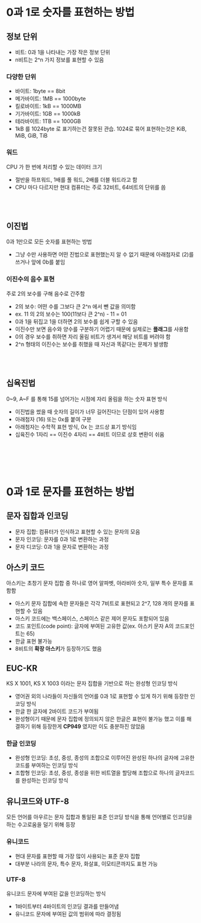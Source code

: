 # 0과 1로 숫자를 표현하는 방법

## 정보 단위

- 비트: 0과 1을 나타내는 가장 작은 정보 단위
- n비트는 2^n 가지 정보를 표현할 수 있음

### 다양한 단위

- 바이트: 1byte == 8bit
- 메가바이트: 1MB == 1000byte
- 킬로바이트: 1kB == 1000MB
- 기가바이트: 1GB == 1000kB
- 테라바이트: 1TB == 1000GB
- 1kB 를 1024byte 로 표기하는건 잘못된 관습. 1024로 묶어 표현하는것은 KiB, MiB, GiB, TiB

### 워드

CPU 가 한 번에 처리할 수 있는 데이터 크기

- 절반을 하프워드, 1배를 풀 워드, 2배를 더블 워드라고 함
- CPU 마다 다르지만 현대 컴퓨터는 주로 32비트, 64비트의 단위를 씀

<br/><br/>

## 이진법

0과 1만으로 모든 숫자를 표현하는 방법

- 그냥 수만 사용하면 어떤 진법으로 표현했는지 알 수 없기 때문에 아래첨자로 (2)를 쓰거나 앞에 0b를 붙임

### 이진수의 음수 표현

주로 2의 보수를 구해 음수로 간주함

- 2의 보수: 어떤 수를 그보다 큰 2^n 에서 뺀 값을 의미함
- ex. 11 의 2의 보수는 100(11보다 큰 2^n) - 11 = 01
- 0과 1을 뒤집고 1을 더하면 2의 보수를 쉽게 구할 수 있음
- 이진수만 보면 음수와 양수를 구분하기 어렵기 때문에 실제로는 **플래그**를 사용함
- 0의 경우 보수를 취하면 자리 올림 비트가 생겨서 해당 비트를 버려야 함
- 2^n 형태의 이진수는 보수를 취했을 때 자신과 똑같다는 문제가 발생함

<br/><br/>

## 십육진법

0~9, A~F 를 통해 15를 넘어가는 시점에 자리 올림을 하는 숫자 표현 방식

- 이진법을 썼을 때 숫자의 길이가 너무 길어진다는 단점이 있어 사용함
- 아래첨자 (16) 또는 0x를 붙여 구분
- 아래첨자는 수학적 표현 방식, 0x 는 코드상 표기 방식임
- 십육진수 1자리 == 이진수 4자리 == 4비트 이므로 상호 변환이 쉬움

<br/><br/><br/><br/>

# 0과 1로 문자를 표현하는 방법

## 문자 집합과 인코딩

- 문자 집합: 컴퓨터가 인식하고 표현할 수 있는 문자의 모음
- 문자 인코딩: 문자를 0과 1로 변환하는 과정
- 문자 디코딩: 0과 1을 문자로 변환하는 과정

## 아스키 코드

아스키는 초창기 문자 집합 중 하나로 영어 알파벳, 아라비아 숫자, 일부 특수 문자를 포함함

- 아스키 문자 집합에 속한 문자들은 각각 7비트로 표현되고 2^7, 128 개의 문자를 표현할 수 있음
- 아스키 코드에는 백스페이스, 스페이스 같은 제어 문자도 포함되어 있음
- 코드 포인트(code point): 글자에 부여된 고유한 값(ex. 아스키 문자 A의 코드포인트는 65)
- 한글 표현 불가능
- 8비트의 **확장 아스키**가 등장하기도 했음

## EUC-KR

KS X 1001, KS X 1003 이라는 문자 집합을 기반으로 하는 완성형 인코딩 방식

- 영어권 외의 나라들이 자신들의 언어를 0과 1로 표현할 수 있게 하기 위해 등장한 인코딩 방식
- 한글 한 글자에 2바이트 코드가 부여됨
- 완성형이기 때문에 문자 집합에 정의되지 않은 한글은 표현이 불가능 했고 이를 해결하기 위해 등장한게 **CP949** 였지만 이도 충분하진 않았음

### 한글 인코딩

- 완성형 인코딩: 초성, 중성, 종성의 조합으로 이루어진 완성된 하나의 글자에 고유한 코드를 부여하는 인코딩 방식
- 조합형 인코딩: 초성, 중성, 종성을 위한 비트열을 할당해 조합으로 하나의 글자코드를 완성하는 인코딩 방식

## 유니코드와 UTF-8

모든 언어를 아우르는 문자 집합과 통일된 표준 인코딩 방식을 통해 언어별로 인코딩을하는 수고로움을 덜기 위해 등장

### 유니코드

- 현대 문자를 표현할 때 가장 많이 사용되는 표준 문자 집합
- 대부분 나라의 문자, 특수 문자, 화살표, 이모티콘까지도 표현 가능

### UTF-8

유니코드 문자에 부여된 값을 인코딩하는 방식

- 1바이트부터 4바이트의 인코딩 결과를 만들어냄
- 유니코드 문자에 부여된 값의 범위에 따라 결정됨
